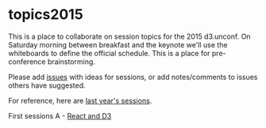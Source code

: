 # topics2015
This is a place to collaborate on session topics for the 2015 d3.unconf. On Saturday morning between breakfast and the keynote we'll use the whiteboards to define the official schedule. This is a place for pre-conference brainstorming. 

Please add [issues](https://github.com/visfest/topics2015/issues) with ideas for sessions, or add notes/comments to issues others have suggested.

For reference, here are [last year's sessions](http://visfest.com/d3unconf2014/).

First sessions
A - [React and D3](./d3-and-react.md)

